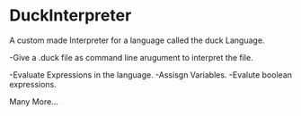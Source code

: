 # DuckInterpreter
A custom made Interpreter for a language called the duck Language.

-Give a .duck file as command line arugument to interpret the file.

-Evaluate Expressions in the language.
-Assisgn Variables.
-Evalute boolean expressions.

Many More...
